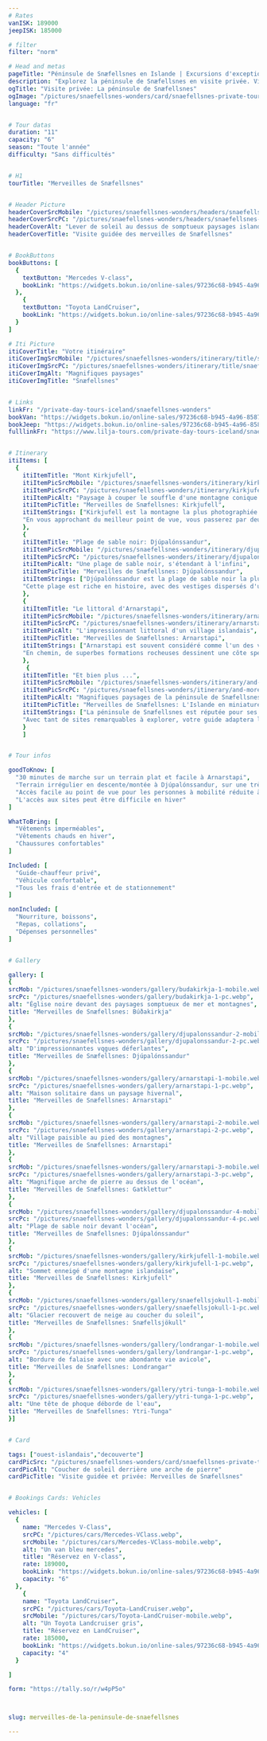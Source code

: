 ```yaml
---
# Rates
vanISK: 189000
jeepISK: 185000

# filter
filter: "norm"

# Head and metas
pageTitle: "Péninsule de Snæfellsnes en Islande | Excursions d'exception | Lilja Tours"
description: "Explorez la péninsule de Snæfellsnes en visite privée. Visitez Arnarstapi, Kirkjufell et Djúpalónssandur. Réservez votre aventure islandaise !"
ogTitle: "Visite privée: La péninsule de Snæfellsnes"
ogImage: "/pictures/snaefellsnes-wonders/card/snaefellsnes-private-tour.webp"
language: "fr"


# Tour datas
duration: "11"
capacity: "6"
season: "Toute l'année"
difficulty: "Sans difficultés"


# H1
tourTitle: "Merveilles de Snæfellsnes"


# Header Picture
headerCoverSrcMobile: "/pictures/snaefellsnes-wonders/headers/snaefellsnes-mobile.webp"
headerCoverSrcPC: "/pictures/snaefellsnes-wonders/headers/snaefellsnes-pc.webp"
headerCoverAlt: "Lever de soleil au dessus de somptueux paysages islandais"
headerCoverTitle: "Visite guidée des merveilles de Snæfellsnes"


# BookButtons
bookButtons: [
  {
    textButton: "Mercedes V-class",
    bookLink: "https://widgets.bokun.io/online-sales/97236c68-b945-4a96-8587-660bdc4c45fd/experience-calendar/753699"
  },
    {
    textButton: "Toyota LandCruiser",
    bookLink: "https://widgets.bokun.io/online-sales/97236c68-b945-4a96-8587-660bdc4c45fd/experience-calendar/753700"
  }
]

# Iti Picture
itiCoverTitle: "Votre itinéraire"
itiCoverImgSrcMobile: "/pictures/snaefellsnes-wonders/itinerary/title/snaefellsnes-mobile.webp"
itiCoverImgSrcPC: "/pictures/snaefellsnes-wonders/itinerary/title/snaefellsnes-pc.webp"
itiCoverImgAlt: "Magnifiques paysages"
itiCoverImgTitle: "Snæfellsnes"


# Links
linkFr: "/private-day-tours-iceland/snaefellsnes-wonders"
bookVan: "https://widgets.bokun.io/online-sales/97236c68-b945-4a96-8587-660bdc4c45fd/experience-calendar/753699"
bookJeep: "https://widgets.bokun.io/online-sales/97236c68-b945-4a96-8587-660bdc4c45fd/experience-calendar/753700"
fulllinkFr: "https://www.lilja-tours.com/private-day-tours-iceland/snaefellsnes-wonders"


# Itinerary
itiItems: [
  { 
    itiItemTitle: "Mont Kirkjufell",
    itiItemPicSrcMobile: "/pictures/snaefellsnes-wonders/itinerary/kirkjufell-mobile.webp",
    itiItemPicSrcPC: "/pictures/snaefellsnes-wonders/itinerary/kirkjufell-pc.webp",
    itiItemPicAlt: "Paysage à couper le souffle d'une montagne conique et de cascades",
    itiItemPicTitle: "Merveilles de Snæfellsnes: Kirkjufell",
    itiItemStrings: ["Kirkjufell est la montagne la plus photographiée d'Islande, se dressant majestueusement sur la péninsule de Snæfellsnes. Sa forme conique saisissante en a fait un point de repère populaire auprès des touristes et des locaux. Sa renommée mondiale a explosé après son apparition dans Game of Thrones, attirant encore plus de visiteurs désireux de capturer sa silhouette emblématique.",  
    "En vous approchant du meilleur point de vue, vous passerez par deux cascades pittoresques, appelées Kirkjufellsfoss. La combinaison de l'eau en cascade et du décor dramatique de la montagne crée une scène véritablement envoûtante, parfaite pour la photographie et le tourisme."]
    },
    {
    itiItemTitle: "Plage de sable noir: Djúpalónssandur",
    itiItemPicSrcMobile: "/pictures/snaefellsnes-wonders/itinerary/djupalonssandur-mobile.webp",
    itiItemPicSrcPC: "/pictures/snaefellsnes-wonders/itinerary/djupalonssandur-pc.webp",
    itiItemPicAlt: "Une plage de sable noir, s'étendant à l'infini",
    itiItemPicTitle: "Merveilles de Snæfellsnes: Djúpalónssandur",
    itiItemStrings: ["Djúpalónssandur est la plage de sable noir la plus emblématique de la péninsule de Snæfellsnes, située dans le parc national de Snæfellsnesjökull. Nichée au bord d'un vaste champ de lave provenant du volcan voisin, son paysage accidenté présente des formations rocheuses uniques sculptées par des siècles d'érosion.",  
    "Cette plage est riche en histoire, avec des vestiges dispersés d'une ancienne épave ajoutant une touche à la fois mystérieuse et fascinante. Les visiteurs peuvent également y trouver des pierres lourdes autrefois utilisées pour tester la force des jeunes pêcheurs. Djúpalónssandur allie magnifiquement merveille naturelle et patrimoine culturel."]
    },
    {
    itiItemTitle: "Le littoral d'Arnarstapi",
    itiItemPicSrcMobile: "/pictures/snaefellsnes-wonders/itinerary/arnarstapi-mobile.webp",
    itiItemPicSrcPC: "/pictures/snaefellsnes-wonders/itinerary/arnarstapi-pc.webp",
    itiItemPicAlt: "L'impressionnant littoral d'un village islandais",
    itiItemPicTitle: "Merveilles de Snæfellsnes: Arnarstapi",
    itiItemStrings: ["Arnarstapi est souvent considéré comme l'un des villages les plus pittoresques d'Islande, réputé pour son littoral sauvage unique. Depuis le port, les visiteurs peuvent admirer des vues panoramiques sur les montagnes s'étendant au-dessus de l'océan. Une promenade pittoresque mène à la statue de Bárður, le légendaire premier colon de la péninsule de Snæfellsnes.",  
    "En chemin, de superbes formations rocheuses dessinent une côte spectaculaire, faisant d'Arnarstapi un paradis pour les photographes. En été, le village s'anime avec une faune aviaire colorée, ajoutant une touche magique à son paysage déjà époustouflant."]
    },
     {
    itiItemTitle: "Et bien plus ...",
    itiItemPicSrcMobile: "/pictures/snaefellsnes-wonders/itinerary/and-more-mobile.webp",
    itiItemPicSrcPC: "/pictures/snaefellsnes-wonders/itinerary/and-more-pc.webp",
    itiItemPicAlt: "Magnifiques paysages de la péninsule de Snæfellsnes",
    itiItemPicTitle: "Merveilles de Snæfellsnes: L'Islande en miniature",
    itiItemStrings: ["La péninsule de Snæfellsnes est réputée pour ses paysages variés et ses merveilles naturelles à couper le souffle. Des falaises majestueuses aux plages paisibles, cette région offre quelque chose pour tous les goûts. Pour enrichir votre expérience, les deux prochaines étapes de la visite sont laissées à l'expertise de votre guide. Il/Elle pourra choisir le point de vue panoramique sur Lóndrangar, la cascade de Bjarnafoss, l'ancien cratère de Saxhóll ou les phoques joueurs à Ytri-Tunga.",  
    "Avec tant de sites remarquables à explorer, votre guide adaptera le parcours pour vous laisser en admiration devant la beauté époustouflante de l'Islande."]
    }
    ]


# Tour infos

goodToKnow: [  
  "30 minutes de marche sur un terrain plat et facile à Arnarstapi",  
  "Terrain irrégulier en descente/montée à Djúpalónssandur, sur une très courte distance",  
  "Accès facile au point de vue pour les personnes à mobilité réduite à Djúpalónssandur",  
  "L'accès aux sites peut être difficile en hiver"  
]

WhatToBring: [  
  "Vêtements imperméables",  
  "Vêtements chauds en hiver",  
  "Chaussures confortables"  
]

Included: [  
  "Guide-chauffeur privé",  
  "Véhicule confortable",  
  "Tous les frais d'entrée et de stationnement"  
]

nonIncluded: [  
  "Nourriture, boissons",  
  "Repas, collations",  
  "Dépenses personnelles"  
]


# Gallery

gallery: [
{
srcMob: "/pictures/snaefellsnes-wonders/gallery/budakirkja-1-mobile.webp",
srcPc: "/pictures/snaefellsnes-wonders/gallery/budakirkja-1-pc.webp",
alt: "Église noire devant des paysages somptueux de mer et montagnes",
title: "Merveilles de Snæfellsnes: Búðakirkja"
},    
{
srcMob: "/pictures/snaefellsnes-wonders/gallery/djupalonssandur-2-mobile.webp",
srcPc: "/pictures/snaefellsnes-wonders/gallery/djupalonssandur-2-pc.webp",
alt: "D'impressionnantes vqgues déferlantes",
title: "Merveilles de Snæfellsnes: Djúpalónssandur"
},    
{
srcMob: "/pictures/snaefellsnes-wonders/gallery/arnarstapi-1-mobile.webp",
srcPc: "/pictures/snaefellsnes-wonders/gallery/arnarstapi-1-pc.webp",
alt: "Maison solitaire dans un paysage hivernal",
title: "Merveilles de Snæfellsnes: Arnarstapi"
},  
{
srcMob: "/pictures/snaefellsnes-wonders/gallery/arnarstapi-2-mobile.webp",
srcPc: "/pictures/snaefellsnes-wonders/gallery/arnarstapi-2-pc.webp",
alt: "Village paisible au pied des montagnes",
title: "Merveilles de Snæfellsnes: Arnarstapi"
},  
{
srcMob: "/pictures/snaefellsnes-wonders/gallery/arnarstapi-3-mobile.webp",
srcPc: "/pictures/snaefellsnes-wonders/gallery/arnarstapi-3-pc.webp",
alt: "Magnifique arche de pierre au dessus de l'océan",
title: "Merveilles de Snæfellsnes: Gatklettur"
},   
{
srcMob: "/pictures/snaefellsnes-wonders/gallery/djupalonssandur-4-mobile.webp",
srcPc: "/pictures/snaefellsnes-wonders/gallery/djupalonssandur-4-pc.webp",
alt: "Plage de sable noir devant l'océan",
title: "Merveilles de Snæfellsnes: Djúpalónssandur"
},    
{
srcMob: "/pictures/snaefellsnes-wonders/gallery/kirkjufell-1-mobile.webp",
srcPc: "/pictures/snaefellsnes-wonders/gallery/kirkjufell-1-pc.webp",
alt: "Sommet enneigé d'une montagne islandaise",
title: "Merveilles de Snæfellsnes: Kirkjufell"
},  
{
srcMob: "/pictures/snaefellsnes-wonders/gallery/snaefellsjokull-1-mobile.webp",
srcPc: "/pictures/snaefellsnes-wonders/gallery/snaefellsjokull-1-pc.webp",
alt: "Glacier recouvert de neige au coucher du soleil",
title: "Merveilles de Snæfellsnes: Snæfellsjökull"
},  
{
srcMob: "/pictures/snaefellsnes-wonders/gallery/londrangar-1-mobile.webp",
srcPc: "/pictures/snaefellsnes-wonders/gallery/londrangar-1-pc.webp",
alt: "Bordure de falaise avec une abondante vie avicole",
title: "Merveilles de Snæfellsnes: Londrangar"
},  
{
srcMob: "/pictures/snaefellsnes-wonders/gallery/ytri-tunga-1-mobile.webp",
srcPc: "/pictures/snaefellsnes-wonders/gallery/ytri-tunga-1-pc.webp",
alt: "Une tête de phoque déborde de l'eau",
title: "Merveilles de Snæfellsnes: Ytri-Tunga"
}]


# Card

tags: ["ouest-islandais","decouverte"]
cardPicSrc: "/pictures/snaefellsnes-wonders/card/snaefellsnes-private-tour.webp"
cardPicAlt: "Coucher de soleil derrière une arche de pierre"
cardPicTitle: "Visite guidée et privée: Merveilles de Snæfellsnes"


# Bookings Cards: Vehicles

vehicles: [
  {
    name: "Mercedes V-Class",
    srcPC: "/pictures/cars/Mercedes-VClass.webp",
    srcMobile: "/pictures/cars/Mercedes-VClass-mobile.webp",
    alt: "Un van bleu mercedes",
    title: "Réservez en V-class",
    rate: 189000,
    bookLink: "https://widgets.bokun.io/online-sales/97236c68-b945-4a96-8587-660bdc4c45fd/experience-calendar/753699",
    capacity: "6"
  },
    {
    name: "Toyota LandCruiser",
    srcPC: "/pictures/cars/Toyota-LandCruiser.webp",
    srcMobile: "/pictures/cars/Toyota-LandCruiser-mobile.webp",
    alt: "Un Toyota Landcruiser gris",
    title: "Réservez en LandCruiser",
    rate: 185000,
    bookLink: "https://widgets.bokun.io/online-sales/97236c68-b945-4a96-8587-660bdc4c45fd/experience-calendar/753700",
    capacity: "4"
  }

]

form: "https://tally.so/r/w4pP5o"



slug: merveilles-de-la-peninsule-de-snaefellsnes

---
```

